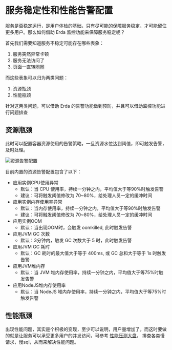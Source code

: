# 服务稳定性和性能告警配置

服务是否稳定运行，是用户体检的基础，只有尽可能的保障服务稳定，才可能留住更多用户。那么如何借助 Erda 监控功能来保障服务稳定呢？

首先我们需要知道服务不稳定可能存在哪些表象：

1. 服务突然异常卡顿
2. 服务无法访问了
3. 页面一直转圈圈

而这些表象可以归为两类问题：

1. 资源瓶颈
2. 性能瓶颈

针对这两类问题，可以借助 Erda 的告警功能做到预防，并且可以借助监控功能进行问题排查

## 资源瓶颈

此时可以配置容器资源使用的告警策略，一旦资源水位达到阈值，即可触发告警，及时处理。

![资源告警配置](http://terminus-paas.oss-cn-hangzhou.aliyuncs.com/paas-doc/2021/08/16/fa0c1ec3-13fc-42f0-9839-dfbb78ca0d5d.png)

目前内置的资源告警配置包含了以下：

- 应用实例CPU使用异常
    - 默认：当 CPU 使用率，持续一分钟之内，平均值大于等90%时触发告警
    - 建议：可将触发阈值修改为 70~80%，给处理人员一定的缓冲时间
- 应用实例内存使用率异常
    - 默认：当内存使用率，持续一分钟之内，平均值大于等90%时触发告警
    - 建议：可将触发阈值修改为 70~80%，给处理人员一定的缓冲时间
- 应用实例OOM
    - 默认：当出现OOM时，会触发 oomkilled, 此时触发告警
- 应用JVM GC 次数
    - 默认：3分钟内，触发 GC 次数大于 5 时，此时触发告警
- 应用JVM GC 耗时
    - 默认：GC 耗时的最大值大于等于 400ms, 或 GC 总和大于等于 1s 时触发告警
- 应用JVM堆内存
    - 默认：当 JVM 堆内存使用率，持续一分钟之内，平均值大于等75%时触发告警
- 应用NodeJS堆内存使用率
    - 默认：当 NodeJS 堆内存使用率，持续一分钟之内，平均值大于等75%时触发告警

## 性能瓶颈

出现性能问题，其实是个积极的变现，至少可以说明，用户量增加了，而这时要做的就是让服务可以承受更多用户的并发访问，可参考 [性能压测大盘](pressure-test-dashboard.md)，
排查各类慢请求，慢sql，从而来解决性能问题。